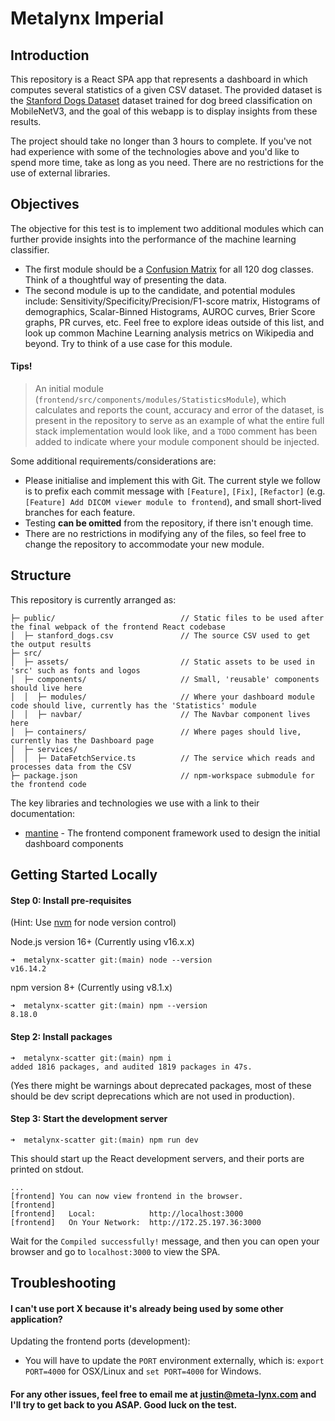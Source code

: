 # Metalynx Imperial
## Introduction

This repository is a React SPA app that represents a dashboard in which computes several statistics of a given CSV dataset. The provided dataset is the [Stanford Dogs Dataset](https://www.kaggle.com/datasets/jessicali9530/stanford-dogs-dataset) dataset trained for dog breed classification on MobileNetV3, and the goal of this webapp is to display insights from these results.

The project should take no longer than 3 hours to complete. If you've not had experience with some of the technologies above and you'd like to spend more time, take as long as you need. There are no restrictions for the use of external libraries.

## Objectives

The objective for this test is to implement two additional modules which can further provide insights into the performance of the machine learning classifier. 

- The first module should be a [Confusion Matrix](https://en.wikipedia.org/wiki/Confusion_matrix) for all 120 dog classes. Think of a thoughtful way of presenting the data. 
- The second module is up to the candidate, and potential modules include: Sensitivity/Specificity/Precision/F1-score matrix, Histograms of demographics, Scalar-Binned Histograms, AUROC curves, Brier Score graphs, PR curves, etc. Feel free to explore ideas outside of this list, and look up common Machine Learning analysis metrics on Wikipedia and beyond. Try to think of a use case for this module.

#### Tips!

> An initial module (`frontend/src/components/modules/StatisticsModule`), which calculates and reports the count, accuracy and error of the dataset, is present in the repository to serve as an example of what the entire full stack implementation would look like, and a `TODO` comment has been added to indicate where your module component should be injected.

Some additional requirements/considerations are:

- Please initialise and implement this with Git. The current style we follow is to prefix each commit message with `[Feature]`, `[Fix]`, `[Refactor]` (e.g. `[Feature] Add DICOM viewer module to frontend`), and small short-lived branches for each feature.
- Testing **can be omitted** from the repository, if there isn't enough time.
- There are no restrictions in modifying any of the files, so feel free to change the repository to accommodate your new module.

## Structure

This repository is currently arranged as:

```
├─ public/                            // Static files to be used after the final webpack of the frontend React codebase
│  ├─ stanford_dogs.csv               // The source CSV used to get the output results
├─ src/
│  ├─ assets/                         // Static assets to be used in 'src' such as fonts and logos
│  ├─ components/                     // Small, 'reusable' components should live here
│  │  ├─ modules/                     // Where your dashboard module code should live, currently has the 'Statistics' module
│  │  ├─ navbar/                      // The Navbar component lives here
│  ├─ containers/                     // Where pages should live, currently has the Dashboard page
│  ├─ services/
│  │  ├─ DataFetchService.ts          // The service which reads and processes data from the CSV
├─ package.json                       // npm-workspace submodule for the frontend code
```

The key libraries and technologies we use with a link to their documentation:

- [mantine](https://mantine.dev/) - The frontend component framework used to design the initial dashboard components

## Getting Started Locally

#### Step 0: Install pre-requisites

(Hint: Use [nvm](https://github.com/nvm-sh/nvm) for node version control)

Node.js version 16+ (Currently using v16.x.x)

```
➜  metalynx-scatter git:(main) node --version
v16.14.2
```

npm version 8+ (Currently using v8.1.x)

```
➜  metalynx-scatter git:(main) npm --version
8.18.0
```

#### Step 2: Install packages

```
➜  metalynx-scatter git:(main) npm i
added 1816 packages, and audited 1819 packages in 47s.
```

(Yes there might be warnings about deprecated packages, most of these should be dev script deprecations which are not used in production).

#### Step 3: Start the development server

```
➜  metalynx-scatter git:(main) npm run dev
```

This should start up the React development servers, and their ports are printed on stdout.

```
...
[frontend] You can now view frontend in the browser.
[frontend] 
[frontend]   Local:            http://localhost:3000
[frontend]   On Your Network:  http://172.25.197.36:3000
```

Wait for the `Compiled successfully!` message, and then you can open your browser and go to `localhost:3000` to view the SPA.

## Troubleshooting

#### I can't use port X because it's already being used by some other application?

Updating the frontend ports (development):

- You will have to update the `PORT` environment externally, which is: `export PORT=4000` for OSX/Linux and `set PORT=4000` for Windows.

#### For any other issues, feel free to email me at justin@meta-lynx.com and I'll try to get back to you ASAP. Good luck on the test.
